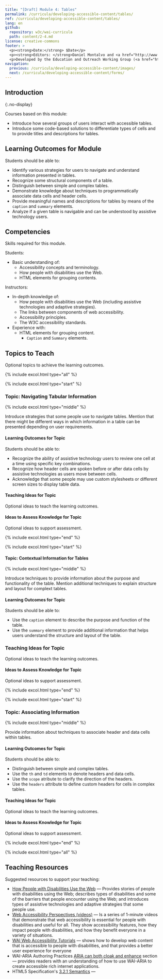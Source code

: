 ```yaml
---
title: "[Draft] Module 4: Tables"
permalink: /curricula/developing-accessible-content/tables/
ref: /curricula/developing-accessible-content/tables/
lang: en
github:
  repository: w3c/wai-curricula
  path: content/2-4.md
license: creative-commons
footer: >
  <p><strong>Date:</strong> $Date</p>
  <p><strong>Editors: </strong>Daniel Montalvo and <a href="http://www.w3.org/People/shadi/">Shadi Abou-Zahra</a>. Contributors: <a href="https://www.w3.org/WAI/EO/EOWG-members">EOWG Participants</a>. </p>
  <p>Developed by the Education and Outreach Working Group (<a href="http://www.w3.org/WAI/EO/">EOWG</a>). Developed with support from the <a href="https://www.w3.org/WAI/about/projects/wai-guide/">WAI-Guide Project</a> funded by the European Commission (EC) under the Horizon 2020 program (Grant Agreement 822245).</p>
navigation:
  previous: /curricula/developing-accessible-content/images/
  next: /curricula/developing-accessible-content/forms/
---
```


## Introduction
{:.no-display}

Courses based on this module:

* Introduce how several groups of users interact with accessible tables.
* Introduce some code-based solutions to differentiate types of cells and to provide titles and descriptions for tables.

## Learning Outcomes for Module

Students should be able to:

* Identify various strategies for users to navigate and understand information presented in tables.
* Recognize some structural components of a table.
* Distinguish between simple and complex tables.
* Demonstrate knowledge about techniques to programmatically associate data cells and header cells.
* Provide meaningful names and descriptions for tables by means of the `caption` and `summary` elements.
* Analyze if a given table is navigable and can be understood by assistive technology users.

## Competencies

Skills required for this module.

Students:

* Basic understanding of:
  * Accessibility concepts and terminology.
  * How people with disabilities use the Web.
  * HTML elements for grouping contents.

Instructors:

* In-depth knowledge of:
  * How people with disabilities use the Web (including assistive technologies and adaptive strategies).
  * The links between components of web accessibility.
  * Accessibility principles.  
  * The W3C accessibility standards.
* Experience with:
  * HTML elements for grouping content.
    * `Caption` and `Summary` elements.

## Topics to Teach

Optional topics to achieve the learning outcomes.

{% include excol.html type="all" %}

{% include excol.html type="start" %}

### Topic: Navigating Tabular Information

{% include excol.html type="middle" %}

Introduce strategies that some people use to navigate tables. Mention that there might be different ways in which information in a table can be presented depending on user requirements.

#### Learning Outcomes for Topic

Students should be able to:

* Recognize the ability of assistive technology users to review one cell at a time using specific key combinations.
* Recognize how header cells are spoken before or after data cells by assistive technologies as users move between cells.
* Acknowledge that some people may use custom stylesheets or different screen sizes to display table data.

#### Teaching Ideas for Topic

Optional ideas to teach the learning outcomes.

#### Ideas to Assess Knowledge for Topic

Optional ideas to support assessment.

{% include excol.html type="end" %}

{% include excol.html type="start" %}

#### Topic: Contextual Information for Tables

{% include excol.html type="middle" %}

Introduce techniques to provide information about the purpose and functionality of the table. Mention additional techniques to explain structure and layout for complext tables.

#### Learning Outcomes for Topic

Students should be able to:

* Use the `caption` element to describe the purpose and function of the table.
* Use the `summary` element to provide additional information that helps users understand the structure and layout of the table.

### Teaching Ideas for Topic

Optional ideas to teach the learning outcomes.

#### Ideas to Assess Knowledge for Topic

Optional ideas to support assessment.

{% include excol.html type="end" %}

{% include excol.html type="start" %}

### Topic: Associating Information

{% include excol.html type="middle" %}

Provide information about techniques to associate header and data cells within tables.

#### Learning Outcomes for Topic

Students should be able to:

* Distinguish between simple and complex tables.
* Use the `th` and `td` elements to denote headers and data cells.
* Use the `scope` atribute to clarify the direction of the headers.
* Use the `headers` attribute to define custom headers for cells in complex tables.

#### Teaching Ideas for Topic

Optional ideas to teach the learning outcomes.

#### Ideas to Assess Knowledge for Topic

Optional ideas to support assessment.

{% include excol.html type="end" %}

{% include excol.html type="all" %}

## Teaching Resources

Suggested resources to support your teaching:

* [How People with Disabilities Use the Web](/people-use-web/) &mdash; Provides stories of people with disabilities using the Web; describes types of disabilities and some of the barriers that people encounter using the Web; and introduces types of assistive technologies and adaptive strategies that some people use.
* [Web Accessibility Perspectives (videos)](/perspective-videos/) &mdash; Is a series of 1-minute videos that demonstrate that web accessibility is essential for people with disabilities and useful for all. They show accessibility features, how they impact people with disabilities, and how they benefit everyone in a variety of situations.
* [WAI Web Accessibility Tutorials](https://www.w3.org/WAI/tutorials/) &mdash; shows how to develop web content that is accessible to people with disabilities, and that provides a better user experience for everyone
* WAI-ARIA Authoring Practices [ARIA can both cloak and enhance](https://www.w3.org/TR/wai-aria-practices#principle-2-aria-can-both-cloak-and-enhance-creating-both-power-and-danger) section &mdash; provides readers with an understanding of how to use WAI-ARIA to create accessible rich internet applications. 
* HTML5 Specification's [3.2.1 Semantics](https://html.spec.whatwg.org/multipage/dom.html#semantics-2) &mdash; 